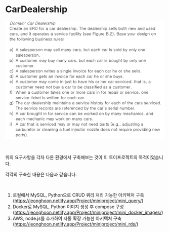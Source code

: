 # CarDealership

![image-20201108193415445](README.assets/image-20201108193415445-1608753190499.png)

<br/>

위의 요구사항을 각자 다른 환경에서 구축해보는 것이 이 토이프로젝트의 목적이었습니다.

각각의 구축한 내용은 다음과 같습니다.

<br/>

1. 로컬에서 MySQL, Python으로 CRUD 쿼리 처리 가능한 아키텍처 구축 (https://jeonghoon.netlify.app/Project/miniproject/mini_query/)
2. Docker로 MySQL, Python 이미지 생성 후 compose 구성(https://jeonghoon.netlify.app/Project/miniproject/mini_docker_images/)
3. AWS, node.js를 추가하여 자동 확장 가능한 아키텍처 구축(https://jeonghoon.netlify.app/Project/miniproject/mini_rds/)

